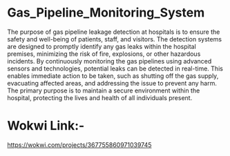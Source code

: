 # Gas_Pipeline_Monitoring_System #

The purpose of gas pipeline leakage detection at hospitals is to ensure
the safety and well-being of patients, staff, and visitors. The detection
systems are designed to promptly identify any gas leaks within the
hospital premises, minimizing the risk of fire, explosions, or other
hazardous incidents. By continuously monitoring the gas pipelines
using advanced sensors and technologies, potential leaks can be
detected in real-time. This enables immediate action to be taken, such
as shutting off the gas supply, evacuating affected areas, and
addressing the issue to prevent any harm. The primary purpose is to
maintain a secure environment within the hospital, protecting the
lives and health of all individuals present.

# Wokwi Link:- 

https://wokwi.com/projects/367755860971039745
